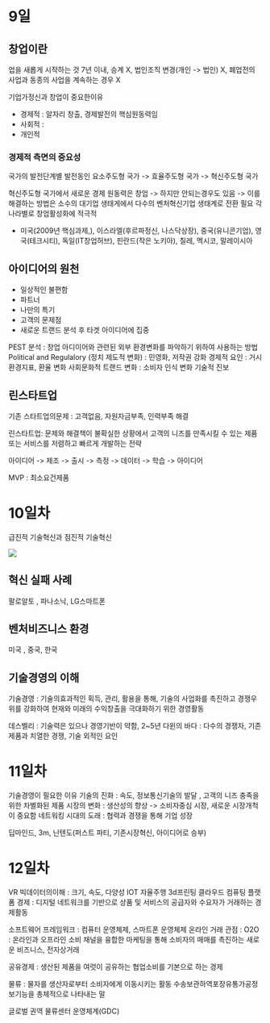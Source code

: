 # 9일
## 창업이란
업을 새롭게 시작하는 것
7년 이내, 승계 X, 법인조직 변경(개인 -> 법인) X, 폐업전의 사업과 동종의 사업을 계속하는 경우 X

기업가정신과 창업이 중요한이유
- 경제적 : 알자리 창출, 경제발전의 핵심원동력임
- 사회적 : 
- 개인적

### 경제적 측면의 중요성
국가의 발전단계별 발전동인
요소주도형 국가 -> 효율주도형 국가 -> 혁신주도형 국가

혁신주도형 국가에서 새로운 경제 원동력은 창업
-> 하지만 안되는경우도 있음
-> 이를 해결하는 방법은 소수의 대기업 생태게에서 다수의 벤처혁신기업 생태계로 전환 필요
각 나라별로 창업활성화에 적극적
- 미국(2009년 핵심과제,), 이스라엘(후르파정신, 나스닥상장), 중국(유니콘기업), 영국(테크시티), 독일(IT창업허브), 핀란드(작은 노키아), 칠레, 멕시코, 말레이시아

## 아이디어의 원천
- 일상적인 불편함
- 파트너
- 나만의 특기
- 고객의 문제점
- 새로운 트랜드 분석 후 타겟 아이디어에 집중

PEST 분석 : 창업 아디이어와 관련된 외부 환경변화를 파악하기 위하여 사용하는 방법
Political and Regulalory (정치 제도적 변화) : 민영화, 저작권 강화
경제적 요인 : 거시환경지표, 환율 변화
사회문화적 트랜드 변화 : 소비자 인식 변화
기술적 진보


## 린스타트업
기존 스타트업의문제 : 고객없음, 자원자금부족, 인력부족 해결

린스타트업: 문제와 해결책이 불확실한 상황에서 고객의 니즈를 만족시킬 수 있는 제품 또는 서비스를 저렴하고 빠르게 개발하는 전략

아이디어 -> 제조 -> 출시 -> 측정 -> 데이터 -> 학습 -> 아이디어

MVP : 최소요건제품

# 10일차
급진적 기술혁신과 점진적 기술혁신

![](https://i.imgur.com/Bw2IZrC.png)

## 혁신 실패 사례
팔로알토 , 파나소닉, LG스마트폰

## 벤처비즈니스 환경
미국 , 중국, 한국

## 기술경영의 이해
기술경영 : 기술의효과적인 획득, 관리, 활용을 통해, 기술의 사업화를 촉진하고 경쟁우위를 강화하여 현재와 미래의 수익창출을 극대화하기 위한 경영활동

데스벨리 : 기술력은 있으나 경영기반이 약함, 2~5년
다윈의 바다 : 다수의 경쟁자, 기존 제품과 치열한 경쟁, 기술 외적인 요인

# 11일차
기술경영이 필요한 이유
기술의 진화 : 속도, 정보통신기술의 발달 , 고객의 니즈 충족을 위한 차별화된 제품
시장의 변화 : 생산성의 향상 -> 소비자중심 시장, 새로운 시장개척이 중요함
네트워킹 시대의 도래 : 협력과 경쟁을 통해 기업 성장

딥마인드, 3m, 닌텐도(퍼스트 파티, 기존시장혁신, 아이디어로 승부)

# 12일차
VR
빅데이터의이해 : 크기, 속도, 다양성
IOT
자율주행
3d프린팅
클라우드 컴퓨팅
플랫폼 경제 : 디지털 네트워크를 기반으로 상품 및 서비스의 공급자와 수요자가 거래하는 경제활동

소프트웨어 프레임워크 : 컴퓨터 운영체제, 스마트폰 운영체제
온라인 거래 관점 : O2O : 온라인과 오프라인 소비 채널을 융합한 마케팅을 통해 소비자의 매매를 촉진하는 새로운 비즈니스, 전자상거래

공유경제 : 생산된 제품을 여럿이 공유하는 협업소비를 기본으로 하는 경제

물류 : 물자를 생산자로부터 소비자에게 이동시키는 활동
수송보관하역포장유통가공정보기능을 총체적으로 나타내는 말

글로벌 권역 물류센터 운영체계(GDC)
